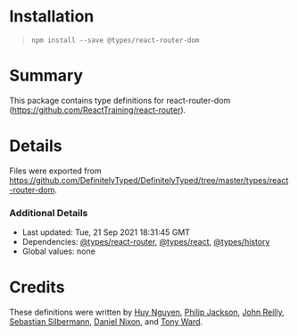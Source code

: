 # Installation
> `npm install --save @types/react-router-dom`

# Summary
This package contains type definitions for react-router-dom (https://github.com/ReactTraining/react-router).

# Details
Files were exported from https://github.com/DefinitelyTyped/DefinitelyTyped/tree/master/types/react-router-dom.

### Additional Details
 * Last updated: Tue, 21 Sep 2021 18:31:45 GMT
 * Dependencies: [@types/react-router](https://npmjs.com/package/@types/react-router), [@types/react](https://npmjs.com/package/@types/react), [@types/history](https://npmjs.com/package/@types/history)
 * Global values: none

# Credits
These definitions were written by [Huy Nguyen](https://github.com/huy-nguyen), [Philip Jackson](https://github.com/p-jackson), [John Reilly](https://github.com/johnnyreilly), [Sebastian Silbermann](https://github.com/eps1lon), [Daniel Nixon](https://github.com/danielnixon), and [Tony Ward](https://github.com/ynotdraw).

